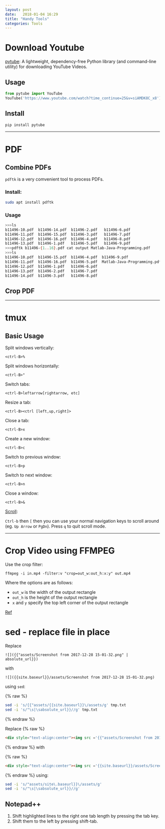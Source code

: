 ```yaml
---
layout: post
date:   2018-01-04 16:29
title: "Handy Tools"
categories: Tools
---
```


# Download Youtube

[pytube](https://github.com/nficano/pytube): A lightweight, dependency-free Python library (and command-line utility) for downloading YouTube Videos.

## Usage

```py
from pytube import YouTube
YouTube('https://www.youtube.com/watch?time_continue=25&v=siAMDK8C_x8').streams.first().download()
```

## Install
```sh
pip install pytube
```
---
# PDF

## Combine PDFs

`pdftk` is a very comvenient tool to process PDFs. 

### Install:
```sh
sudo apt install pdftk
```

### Usage

```sh
>>>ls
b11496-10.pdf  b11496-14.pdf  b11496-2.pdf   b11496-6.pdf   
b11496-11.pdf  b11496-15.pdf  b11496-3.pdf   b11496-7.pdf   
b11496-12.pdf  b11496-16.pdf  b11496-4.pdf   b11496-8.pdf   
b11496-13.pdf  b11496-1.pdf   b11496-5.pdf   b11496-9.pdf 
>>>pdftk b11496-{1..16}.pdf cat output Matlab-Java-Programming.pdf
>>>ls
b11496-10.pdf  b11496-15.pdf  b11496-4.pdf  b11496-9.pdf
b11496-11.pdf  b11496-16.pdf  b11496-5.pdf  Matlab-Java-Programming.pdf
b11496-12.pdf  b11496-1.pdf   b11496-6.pdf
b11496-13.pdf  b11496-2.pdf   b11496-7.pdf
b11496-14.pdf  b11496-3.pdf   b11496-8.pdf
```

## Crop PDF

---
# tmux

## Basic Usage

Split windows vertically:
```
<ctrl-B>%
```

Split windows horizontally:
```
<ctrl-B>"
```

Switch tabs:
```
<ctrl-B>leftarrow[rightarrow, etc]
```

Resize a tab:
```
<ctrl-B><ctrl [left,up,right]>
```

Close a tab:
```
<ctrl-B>x
```

Create a new window:
```
<ctrl-B>c
```

Switch to previous window:
```
<ctrl-B>p
```

Switch to next window:
```
<ctrl-B>n
```

Close a window:
```
<ctrl-B>&
```

[Scroll](https://superuser.com/questions/209437/how-do-i-scroll-in-tmux):

`Ctrl-b` then `[` then you can use your normal navigation keys to scroll around (eg. `Up Arrow` or `PgDn`). Press `q` to quit scroll mode.

---
# Crop Video using FFMPEG

Use the crop filter:
```
ffmpeg -i in.mp4 -filter:v "crop=out_w:out_h:x:y" out.mp4
```

Where the options are as follows:

* `out_w` is the width of the output rectangle
* `out_h` is the height of the output rectangle
* `x` and `y` specify the top left corner of the output rectangle

[Ref](https://video.stackexchange.com/questions/4563/how-can-i-crop-a-video-with-ffmpeg)


# sed - replace file in place

Replace 

```
![]({{"assets/Screenshot from 2017-12-28 15-01-32.png" | absolute_url}}) 
```
with 
```
![]({{site.baseurl}}/assets/Screenshot from 2017-12-28 15-01-32.png)
```
using `sed`:

{% raw %}
~~~sh
sed -i 's/{{"assets/{{site.baseurl}}\/assets/g' tmp.txt
sed -i 's/"\s|\sabsolute_url}}//g' tmp.txt 
~~~
{% endraw %}

Replace
{% raw %}
~~~html
<div style="text-align:center"><img src ='{{"assets/Screenshot from 2017-12-29 22-46-33.png" | absolute_url}}' /></div>
~~~
{% endraw %}
with

{% raw %}
~~~html
<div style="text-align:center"><img src ='{{site.baseurl}}/assets/Screenshot from 2017-12-29 22-46-33.png' /></div>`
~~~
{% endraw %}
using:

``` sh
sed -i 's/"assets/site\.baseurl}}\/assets/g'
sed -i 's/"\s|\sabsolute_url}}//g'
```

## Notepad++

1. Shift highlighted lines to the right one tab length by pressing the tab key. 
2. Shift them to the left by pressing shift-tab.

